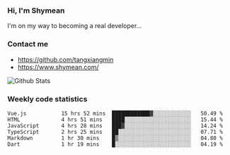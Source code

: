 ### Hi, I'm Shymean

I'm on my way to becoming a real developer...

### Contact me

- <https://github.com/tangxiangmin>
- <https://www.shymean.com/>

![Github Stats](https://github-readme-stats.vercel.app/api?username=tangxiangmin&show_icons=true&theme=dark)


###  Weekly code statistics

<!--START_SECTION:waka-->

```text
Vue.js           15 hrs 52 mins  ████████████▓░░░░░░░░░░░░   50.49 %
HTML             4 hrs 51 mins   ████░░░░░░░░░░░░░░░░░░░░░   15.44 %
JavaScript       4 hrs 28 mins   ███▓░░░░░░░░░░░░░░░░░░░░░   14.24 %
TypeScript       2 hrs 25 mins   ██░░░░░░░░░░░░░░░░░░░░░░░   07.71 %
Markdown         1 hr 30 mins    █▒░░░░░░░░░░░░░░░░░░░░░░░   04.80 %
Dart             1 hr 19 mins    █░░░░░░░░░░░░░░░░░░░░░░░░   04.19 %
```

<!--END_SECTION:waka-->